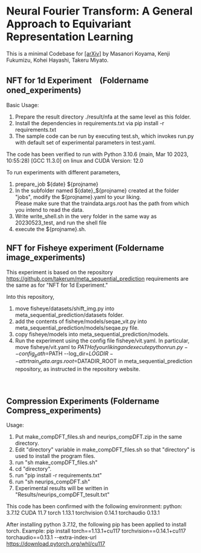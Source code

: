 # Neural Fourier Transform: A General Approach to Equivariant Representation Learning
This is a minimal Codebase for [[arXiv]](https://arxiv.org/abs/2305.18484) by Masanori Koyama, Kenji Fukumizu, Kohei Hayashi, Takeru Miyato. 

 


## NFT for 1d Experiment　(Foldername oned_experiments)

Basic Usage:

1) Prepare the result directory  ./result/nfa at the same level as this folder.
2) Install the dependencies in requirements.txt via   pip install -r requirements.txt
3) The sample code can be run by executing test.sh, which invokes run.py with default set of experimental parameters in test.yaml.

The code has been verified to run with Python 3.10.6 (main, Mar 10 2023, 10:55:28) [GCC 11.3.0] on linux 
and CUDA Version: 12.0 

To run experiments with different parameters, 
1) prepare_job ${date} ${projname}
2) In the subfolder named ${date}_${projname} created at the folder "jobs", 
modify the ${projname}.yaml to your liking.  
Please make sure that the traindata.args.root has the path from which you intend to read the data.
3) Write write_shell.sh in the very folder in the same way as 20230523_test, and run the shell file
4) execute the ${projname}.sh. 


## NFT for Fisheye experiment (Foldername image_experiments)
This experiment is based on the repository
https://github.com/takerum/meta_sequential_prediction
requirements are the same as for "NFT for 1d Experiment."

Into this repository, 
1) move fisheye/datasets/shift_img.py into meta_sequential_prediction/datasets folder.
2) add the contents of fisheye/models/seqae_vit.py into meta_sequential_prediction/models/seqae.py file.
3) copy fisheye/models into meta_sequential_prediction/models.
4) Run the experiment using the config file fisheye/vit.yaml. In particular,  move fisheye/vit.yaml to $PATH of your liking and execute 
python run.py --config_path=$PATH --log_dir=$LOGDIR --attr train_data.args.root=$DATADIR_ROOT
in meta_sequential_prediction repository, as instructed in the repository website.



　



## Compression Experiments (Foldername Compress_experiments)

Usage:
1) Put make_compDFT_files.sh and  neurips_compDFT.zip in the same directory. 
2) Edit "directory" variable in make_compDFT_files.sh so that "directory" is used to install the program files. 
3) run "sh make_compDFT_files.sh"
4) cd "directory". 
5) run "pip install -r requirements.txt"
6) run "sh neurips_compDFT.sh"
7) Experimental results will be written in "Results/neurips_compDFT_tesult.txt"

This code has been confirmed with the following environment:
python: 3.7.12
CUDA 11.7
torch 1.13.1
torchvision 0.14.1
torchaudio 0.13.1

After installing python 3.7.12, the following pip has been applied to install torch. 
Example: 
pip install torch==1.13.1+cu117 torchvision==0.14.1+cu117 torchaudio==0.13.1 --extra-index-url https://download.pytorch.org/whl/cu117
